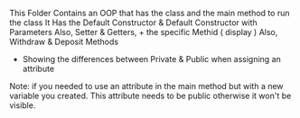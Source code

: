 

This Folder Contains an OOP that has the class and the main method to run the class
It Has the Default Constructor & Default Constructor with Parameters 
Also, Setter & Getters, + the specific Methid ( display )
Also, Withdraw & Deposit Methods 
+ Showing the differences between Private & Public when assigning an attribute

Note: if you needed to use an attribute in the main method but with a new variable you created. This attribute needs to be public
otherwise it won't be visible.
